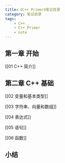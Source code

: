 ```yaml
---
title: 《C++ Primer》笔记目录
category: 笔记目录
tags:
    - C++
    - C++_Primer
    - note
---
```


## 第一章 开始

[[01 C++ 简介]]

## 第二章 C++ 基础

[[02 变量和基本类型]]

[[03 字符串、向量和数组]]

[[04 表达式]]

[[05 语句]]

[[06 函数]]

## 小结